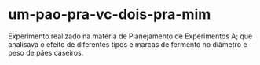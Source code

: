 # um-pao-pra-vc-dois-pra-mim
Experimento realizado na matéria de Planejamento de Experimentos A; que analisava o efeito de diferentes tipos e marcas de fermento no diâmetro e peso de pães caseiros.
